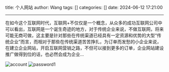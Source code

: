 title: 个人网站
author: Wang
tags: []
categories: []
date: 2024-06-12 17:21:00

---

在如今这个互联网时代，互联网+不仅仅是一个概念，从众多的成功互联网公司中可以看出，互联网是一个诞生奇迹的地方，对于传统企业来说，不做互联网，将来可能无商可做，这主要是针对那些在传统渠道已经具有一定资源和优势的大型“传统企业”而言，而相对于那些在传统渠道苦苦挣扎，为订单而发愁的小企业来说，在建立企业网站，开启互联网营销之路，不但可以接到更多的订单，企业网站建设推广做得到位的话，也必然会成为企业...

![account](/images/account.png)
![password1](/images/password1.png)
